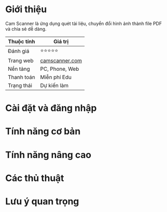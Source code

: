 # Giới thiệu
Cam Scanner là ứng dụng quét tài liệu, chuyển đổi hình ảnh thành file PDF và chia sẻ dễ dàng.

| Thuộc tính         | Giá trị                                  |
|--------------------|------------------------------------------|
| Đánh giá           | ⭐⭐⭐⭐⭐                                   |
| Trang web          | [camscanner.com](https://camscanner.com) |
| Nền tảng           | PC, Phone, Web                           |
| Thanh toán         | Miễn phí Edu                             |
| Trạng thái         | Dự kiến làm                              |

# Cài đặt và đăng nhập

# Tính năng cơ bản

# Tính năng nâng cao

# Các thủ thuật

# Lưu ý quan trọng

